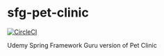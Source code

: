 # sfg-pet-clinic

[![CircleCI](https://circleci.com/gh/LetTheFreedomRing/sfg-pet-clinic.svg?style=svg)](https://circleci.com/gh/LetTheFreedomRing/sfg-pet-clinic)

Udemy Spring Framework Guru version of Pet Clinic
